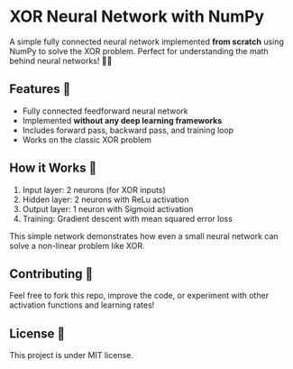 # XOR Neural Network with NumPy

A simple fully connected neural network implemented **from scratch** using NumPy to solve the XOR problem. Perfect for understanding the math behind neural networks! 🧠✨

## Features 🚀
- Fully connected feedforward neural network
- Implemented **without any deep learning frameworks**
- Includes forward pass, backward pass, and training loop
- Works on the classic XOR problem

## How it Works 🧩
1. Input layer: 2 neurons (for XOR inputs)
2. Hidden layer: 2 neurons with ReLu activation
3. Output layer: 1 neuron with Sigmoid activation
4. Training: Gradient descent with mean squared error loss

This simple network demonstrates how even a small neural network can solve a non-linear problem like XOR.

## Contributing 🤝
Feel free to fork this repo, improve the code, or experiment with other activation functions and learning rates!

## License 📄
This project is under MIT license.
